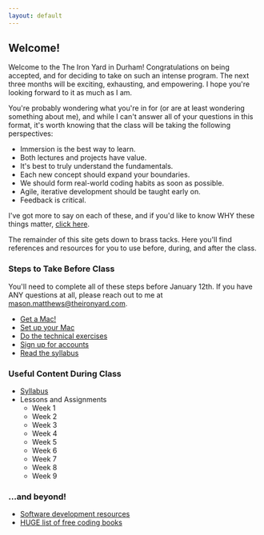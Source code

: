 ```yaml
---
layout: default
---
```


## Welcome!

Welcome to the The Iron Yard in Durham!  Congratulations on being accepted, and for deciding to take on such an intense program.  The next three months will be exciting, exhausting, and empowering.  I hope you're looking forward to it as much as I am.

You're probably wondering what you're in for (or are at least wondering something about me), and while I can't answer all of your questions in this format, it's worth knowing that the class will be taking the following perspectives:

* Immersion is the best way to learn.
* Both lectures and projects have value.
* It's best to truly understand the fundamentals.
* Each new concept should expand your boundaries.
* We should form real-world coding habits as soon as possible.
* Agile, iterative development should be taught early on.
* Feedback is critical.

I've got more to say on each of these, and if you'd like to know WHY these things matter, [click here](/syllabus/values.html).

The remainder of this site gets down to brass tacks.  Here you'll find references and resources for you to use before, during, and after the class.

### Steps to Take Before Class

You'll need to complete all of these steps before January 12th.  If you have ANY questions at all, please reach out to me at mason.matthews@theironyard.com.

* [Get a Mac!](/syllabus/mac_specs.html)
* [Set up your Mac](/prework/setup.html)
* [Do the technical exercises](/prework/exercises.html)
* [Sign up for accounts](/prework/accounts.html)
* [Read the syllabus](/syllabus/)

### Useful Content During Class

* [Syllabus](/syllabus/)
* Lessons and Assignments
  * Week 1
  * Week 2
  * Week 3
  * Week 4
  * Week 5
  * Week 6
  * Week 7
  * Week 8
  * Week 9

### ...and beyond!

* [Software development resources](/resources/)
* [HUGE list of free coding books](https://github.com/vhf/free-programming-books/blob/master/free-programming-books.md)
